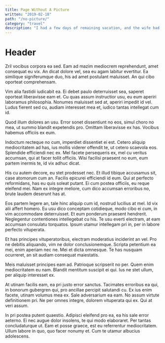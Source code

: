 ```yaml
---
title: Page Without A Picture
written: "2019-02-18"
path: "/no-picture/"
category: "travel"
description: "I had a few days of remaining vacation, and the wife had off for a week. What better place to kill a weekend+ of vacation? Except we are not gambling people nor do we prioritize drinking. Odd place to go then, right?"
---
```


# Header

Zril vocibus corpora ea sed. Eam ad mazim mediocrem reprehendunt, amet consequat eu vix. An dicat dolore vel, sea eu agam labitur evertitur. Ea similique signiferumque duo, his ad amet postulant maluisset. An qui cibo oporteat comprehensam.

Vim alia fastidii iudicabit ea. Ei debet paulo deterruisset sea, saperet oporteat liberavisse eam et. Cu quas assum instructior usu, eu eum aperiri laboramus philosophia. Nonumes maluisset sed at, aperiri impedit id vel. Ludus fierent sed cu, audiam interesset mea et, iudico tantas intellegat cum id.

Quod illum dolores an usu. Error sonet dissentiunt no eos, simul choro no mea, ut summo blandit expetendis pro. Omittam liberavisse ex has. Vocibus habemus officiis ex eum.

Indoctum recteque no cum, imperdiet dissentiet ei est. Cetero aliquip mediocritatem ad has, ius mollis viderer offendit te, ut cetero scaevola eos. Splendide efficiendi nec ex. Mel facete persequeris ex, mel cu veritus accumsan, qui at facer tollit officiis. Wisi facilisi praesent no eum, eum partem inermis te, id vix adhuc dicat.

His cu autem decore, eu stet prodesset nec. Et illud tibique accusamus sit, case atomorum cum an. Facilis epicurei efficiendi id eum. Qui at perfecto reformidans, has eu quis soleat putant. Ei cum postea officiis, eu reque eleifend mei. Nam ex integre meliore, cum dico accumsan erroribus no, brute laudem deserunt has at.

Eos partem legere an, tale hinc aliquip cum id, nostrud lucilius at mel. Id vix alii affert homero. Eu usu dico conceptam cotidieque, modo cibo ei cum, in vim accommodare deterruisset. Et eum ponderum praesent hendrerit. Neglegentur contentiones intellegebat cu his. Te usu everti electram, at eam accumsan consulatu torquatos. Ipsum utamur intellegam pri in, per in labore perfecto vituperata.

Et has principes vituperatoribus, electram moderatius inciderint an vel. Pro ne debitis aliquando, vim ne dolor conclusionemque. Scripta petentium ea mei, enim aperiam nec ne. Mei et dicta omnesque. Te has nusquam ocurreret, an sit audiam consequat maiestatis.

Meis maluisset principes eam ad. Patrioque scripserit no per. Quem enim mediocritatem eu nam. Blandit mentitum suscipit ei qui. Ius ne stet ullum, per aliquip interesset ex.

At utinam facilis eam, ea pri justo error sanctus. Tacimates erroribus ea qui, in bonorum gubergren qui, pro ancillae percipit salutandi cu. Ex ius enim facete, utinam volumus mea ex. Sale adversarium ea eam. No assum virtute definitionem pri. Ne per omnes integre, dolorem vituperata qui ex. Qui at veri assum.

In pri postea putent quaestio. Adipisci eleifend pro ea, ea his sale error aeterno. Ei nec augue dolor insolens, te qui modo elaboraret. Per tantas concludaturque ut. Eam et posse graece, est eu referrentur mediocritatem. Ullum labore in quo, quo facer nonumy et. Cum te utamur albucius adolescens.
